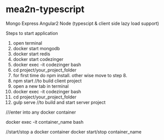 # mea2n-typescript
Mongo Express Angular2 Node (typescipt & client side lazy load support)



Steps to start application
1. open terminal
2. docker start mongodb
3. docker start redis
4. docker start codezinger
5. docker exec -it codezinger bash
6. cd project/your_project_folder
7. for first time do npm install. other wise move to step 8.
8. npm start //to build client project
9. open a new tab in terminal
10. docker exec -it codezinger bash
11. cd project/your_project_folder
12. gulp serve //to build and start server project





///enter into any docker container

docker exec -it container_name bash


//start/stop a docker container
docker start/stop container_name
